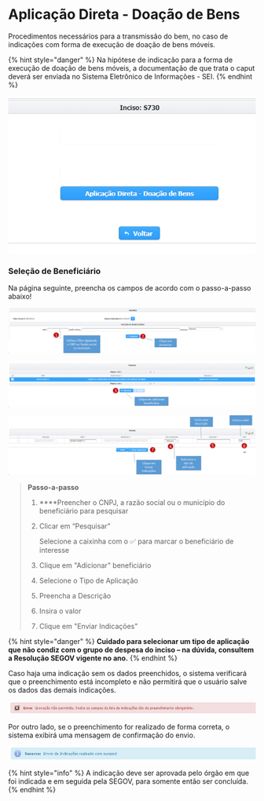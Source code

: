 # Aplicação Direta - Doação de Bens

Procedimentos necessários para a transmissão do bem, no caso de indicações com forma de execução de doação de bens móveis.

{% hint style="danger" %}
Na hipótese de indicação para a forma de execução de doação de bens móveis, a documentação de que trata o caput deverá ser enviada no Sistema Eletrônico de Informações - SEI.
{% endhint %}

![](../../.gitbook/assets/tipo_doacao_bens.png)

### Seleção de Beneficiário

Na página seguinte, preencha os campos de acordo com o passo-a-passo abaixo!

![](../../.gitbook/assets/image%20%28194%29.png)

![](../../.gitbook/assets/image%20%28188%29.png)

![](../../.gitbook/assets/image%20%28199%29.png)

> **Passo-a-passo**
>
> 1.  ****Preencher o CNPJ, a razão social ou o município do beneficiário para pesquisar
> 2. Clicar em “Pesquisar”
>
>    Selecione a caixinha com o ✅ para marcar o beneficiário de interesse
>
> 3. Clique em "Adicionar" beneficiário
> 4. Selecione o Tipo de Aplicação
> 5. Preencha a Descrição
> 6. Insira o  valor
> 7. Clique em "Enviar Indicações"

{% hint style="danger" %}
**Cuidado para selecionar um tipo de aplicação que não condiz com o grupo de despesa do inciso – na dúvida, consultem a Resolução SEGOV vigente no ano.**
{% endhint %}

Caso haja uma indicação sem os dados preenchidos, o sistema verificará que o preenchimento está incompleto e não permitirá que o usuário salve os dados das demais indicações. 

![](../../.gitbook/assets/13.png)

Por outro lado, se o preenchimento for realizado de forma correta, o sistema exibirá uma mensagem de confirmação do envio.

![](../../.gitbook/assets/14%20%281%29.png)

{% hint style="info" %}
A indicação deve ser aprovada pelo órgão em que foi indicada e em seguida pela SEGOV, para somente então ser concluída.
{% endhint %}

